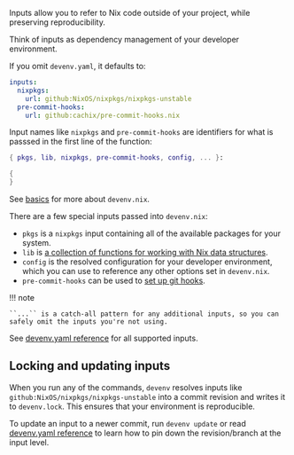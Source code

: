 Inputs allow you to refer to Nix code outside of your project,
while preserving reproducibility.

Think of inputs as dependency management of your developer environment.

If you omit `devenv.yaml`, it defaults to:

```yaml title="devenv.yaml"
inputs:
  nixpkgs:
    url: github:NixOS/nixpkgs/nixpkgs-unstable
  pre-commit-hooks:
    url: github:cachix/pre-commit-hooks.nix
```

Input names like ``nixpkgs`` and ``pre-commit-hooks`` are identifiers for what
 is passsed in the first line of the function:

```nix title="devenv.nix"
{ pkgs, lib, nixpkgs, pre-commit-hooks, config, ... }:

{
}
```

See [basics](basics.md) for more about ``devenv.nix``.

There are a few special inputs passed into ``devenv.nix``:

- ``pkgs`` is a ``nixpkgs`` input containing all of the available packages for your system.
- ``lib`` is [a collection of functions for working with Nix data structures](https://nixos.org/manual/nixpkgs/stable/#sec-functions-library).
- ``config`` is the resolved configuration for your developer environment, which you can use to reference any other options set in ``devenv.nix``.
- ``pre-commit-hooks`` can be used to [set up git hooks](pre-commit-hooks.md).


!!! note

    ``...`` is a catch-all pattern for any additional inputs, so you can safely omit the inputs you're not using.


See [devenv.yaml reference](reference/yaml-options.md#inputs) for all supported inputs.

## Locking and updating inputs

When you run any of the commands,
``devenv`` resolves inputs like ``github:NixOS/nixpkgs/nixpkgs-unstable`` into a commit revision and writes it to ``devenv.lock``. This ensures that your environment is reproducible.

To update an input to a newer commit, run ``devenv update`` or read [devenv.yaml reference](reference/yaml-options.md#inputs) to learn how to pin down the revision/branch at the input level.

